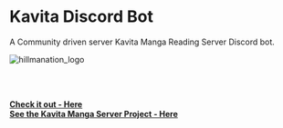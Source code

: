 #  Kavita Discord Bot
A Community driven server Kavita Manga Reading Server Discord bot.
<br>

![hillmanation_logo](assets/hillmanation_logo.png)

<br>


<br>

**[<i class="fa-solid fa-up-right-from-square"></i> Check it out - Here](https://github.com/hillmanation/bnu-discord-bot)**  
**[<i class="fa-solid fa-up-right-from-square"></i> See the Kavita Manga Server Project - Here](https://wiki.kavitareader.com/)**